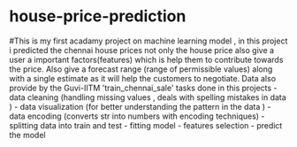 # house-price-prediction
#This is my first acadamy project on machine learning model , in this project i  predicted  the chennai house prices not only the house price also give a user a important factors(features) which is help them to  contribute towards the price. Also  give a forecast range (range of permissible values) along with  a single estimate as it will help the customers to negotiate. 
Data also provide by the Guvi-IITM 'train_chennai_sale'
tasks done in this projects
                        - data cleaning (handling missing values , deals with spelling mistakes in data )
                        - data visualization (for better understanding the pattern in the data )
                        - data encoding (converts str into numbers with encoding techniques)
                        - splitting data into train and test
                        - fitting model
                        - features selection
                        - predict the model 
